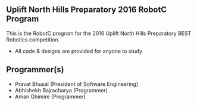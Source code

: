 ## Uplift North Hills Preparatory 2016 RobotC Program
This is the RobotC program for the 2016 Uplift North Hills Preparatory BEST Robotics competition. 
- All code & designs are provided for anyone to study

## Programmer(s)
- Pravat Bhusal (President of Software Engineering)
- Abhishekh Bajracharya (Programmer)
- Aman Ghimire (Programmer)
